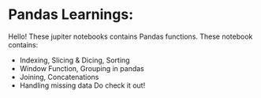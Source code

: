 # Pandas Learnings:

Hello!
These jupiter notebooks contains Pandas functions.
These notebook contains:
  - Indexing, Slicing & Dicing, Sorting
  - Window Function, Grouping in pandas
  - Joining, Concatenations
  - Handling missing data
Do check it out!
